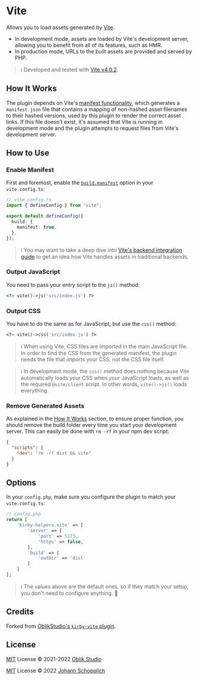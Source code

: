 # Vite

Allows you to load assets generated by [Vite](https://vitejs.dev).

- In development mode, assets are loaded by Vite's development server, allowing you to benefit from all of its features, such as HMR.
- In production mode, URLs to the built assets are provided and served by PHP.

> ℹ️ Developed and tested with [Vite v4.0.2](https://github.com/vitejs/vite/tree/v4.0.2).

## How It Works

The plugin depends on Vite's [manifest functionality](https://vitejs.dev/config/build-options.html#build-manifest), which generates a `manifest.json` file that contains a mapping of non-hashed asset filenames to their hashed versions, used by this plugin to render the correct asset links. If this file doesn't exist, it's assumed that Vite is running in development mode and the plugin attempts to request files from Vite's development server.

## How to Use

### Enable Manifest

First and foremost, enable the [`build.manifest`](https://vitejs.dev/config/build-options.html#build-manifest) option in your `vite.config.ts`:

```ts
// vite.config.ts
import { defineConfig } from "vite";

export default defineConfig({
  build: {
    manifest: true,
  },
});
```

> ℹ️ You may want to take a deep dive into [Vite's backend integration guide](https://vitejs.dev/guide/backend-integration.html) to get an idea how Vite handles assets in traditional backends.

### Output JavaScript

You need to pass your entry script to the `js()` method:

```php
<?= vite()->js('src/index.js') ?>
```

### Output CSS

You have to do the same as for JavaScript, but use the `css()` method:

```php
<?= vite()->css('src/index.js') ?>
```

> ℹ️ When using Vite, CSS files are imported in the main JavaScript file. In order to find the CSS from the generated manifest, the plugin needs the file that _imports_ your CSS, not the CSS file itself.

> ℹ️ In development mode, the `css()` method does nothing because Vite automatically loads your CSS when your JavaScript loads, as well as the required `@vite/client` script. In other words, `vite()->js()` loads everything.

### Remove Generated Assets

As explained in the [How It Works](#how-it-works) section, to ensure proper function, you should remove the build folder every time you start your development server. This can easily be done with `rm -rf` in your npm dev script:

```json
{
  "scripts": {
    "dev": "rm -rf dist && vite"
  }
}
```

## Options

In your `config.php`, make sure you configure the plugin to match your `vite.config.ts`:

```php
// config.php
return [
    'kirby-helpers.vite' => [
        'server' => [
            'port' => 5173,
            'https' => false,
        ],
        'build' => [
            'outDir' => 'dist'
        ]
    ]
];
```

> ℹ️ The values above are the default ones, so if they match your setup, you don't need to configure anything. 🤙

## Credits

Forked from [OblikStudio's `kirby-vite` plugin](https://github.com/OblikStudio/kirby-vite).

## License

[MIT](../LICENSE) License © 2021-2022 [Oblik Studio](https://github.com/OblikStudio)

[MIT](../LICENSE) License © 2022 [Johann Schopplich](https://github.com/johannschopplich)
